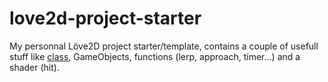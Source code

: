 # love2d-project-starter
My personnal Löve2D project starter/template, contains a couple of usefull stuff like [class](https://github.com/tenry92/class.lua), GameObjects, functions (lerp, approach, timer...) and a shader (hit).